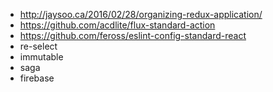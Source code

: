 
* http://jaysoo.ca/2016/02/28/organizing-redux-application/
* https://github.com/acdlite/flux-standard-action
* https://github.com/feross/eslint-config-standard-react
* re-select
* immutable
* saga
* firebase
